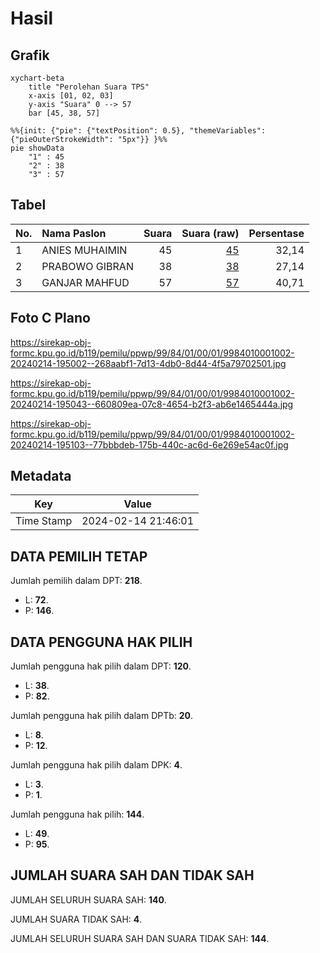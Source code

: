 # Hasil

## Grafik

```mermaid
xychart-beta
    title "Perolehan Suara TPS"
    x-axis [01, 02, 03]
    y-axis "Suara" 0 --> 57
    bar [45, 38, 57]
```

```mermaid
%%{init: {"pie": {"textPosition": 0.5}, "themeVariables": {"pieOuterStrokeWidth": "5px"}} }%%
pie showData
    "1" : 45
    "2" : 38
    "3" : 57
```

## Tabel

| No. | Nama Paslon    | Suara | Suara (raw) | Persentase |
|:--- |:-------------- | -----:| -----------:| ----------:|
| 1   | ANIES MUHAIMIN | 45    | [45][p-1]   | 32,14      |
| 2   | PRABOWO GIBRAN | 38    | [38][p-2]   | 27,14      |
| 3   | GANJAR MAHFUD  | 57    | [57][p-3]   | 40,71      |


[p-1]: https://github.com/gigit-pemilu/pemilu-2024-99-luar-negeri/blob/main/pilpres/hitung-suara/sub/99-luar-negeri/sub/84-oslo-norwegia/sub/01-oslo-norwegia/sub/0001-oslo-norwegia/sub/002-tps-001/sub/paslon-1.txt
[p-2]: https://github.com/gigit-pemilu/pemilu-2024-99-luar-negeri/blob/main/pilpres/hitung-suara/sub/99-luar-negeri/sub/84-oslo-norwegia/sub/01-oslo-norwegia/sub/0001-oslo-norwegia/sub/002-tps-001/sub/paslon-2.txt
[p-3]: https://github.com/gigit-pemilu/pemilu-2024-99-luar-negeri/blob/main/pilpres/hitung-suara/sub/99-luar-negeri/sub/84-oslo-norwegia/sub/01-oslo-norwegia/sub/0001-oslo-norwegia/sub/002-tps-001/sub/paslon-3.txt

## Foto C Plano

https://sirekap-obj-formc.kpu.go.id/b119/pemilu/ppwp/99/84/01/00/01/9984010001002-20240214-195002--268aabf1-7d13-4db0-8d44-4f5a79702501.jpg

https://sirekap-obj-formc.kpu.go.id/b119/pemilu/ppwp/99/84/01/00/01/9984010001002-20240214-195043--660809ea-07c8-4654-b2f3-ab6e1465444a.jpg

https://sirekap-obj-formc.kpu.go.id/b119/pemilu/ppwp/99/84/01/00/01/9984010001002-20240214-195103--77bbbdeb-175b-440c-ac6d-6e269e54ac0f.jpg


## Metadata

| Key        | Value               |
| ---------- | ------------------- |
| Time Stamp | 2024-02-14 21:46:01 |


## DATA PEMILIH TETAP

Jumlah pemilih dalam DPT: **218**.
 * L: **72**.
 * P: **146**.

## DATA PENGGUNA HAK PILIH

Jumlah pengguna hak pilih dalam DPT: **120**.
 * L: **38**.
 * P: **82**.

Jumlah pengguna hak pilih dalam DPTb: **20**.
 * L: **8**.
 * P: **12**.

Jumlah pengguna hak pilih dalam DPK: **4**.
 * L: **3**.
 * P: **1**.

Jumlah pengguna hak pilih: **144**.
 * L: **49**.
 * P: **95**.

## JUMLAH SUARA SAH DAN TIDAK SAH

JUMLAH SELURUH SUARA SAH: **140**.

JUMLAH SUARA TIDAK SAH: **4**.

JUMLAH SELURUH SUARA SAH DAN SUARA TIDAK SAH: **144**.


